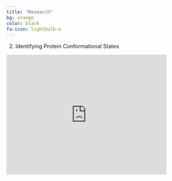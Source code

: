 ```yaml
---
title: "Research"
bg: orange
color: black
fa-icon: lightbulb-o
---
```


2. Identifying Protein Conformational States



<iframe width="420" height="315" src= "https://youtu.be/MsVHI3s5QB4" frameborder="0" allowfullscreen></iframe>

